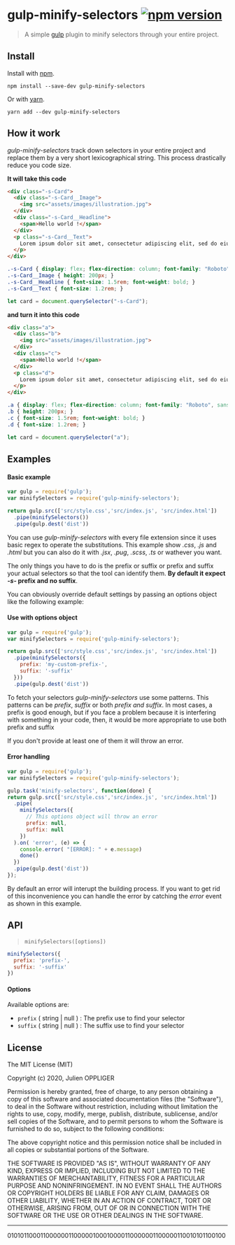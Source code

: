 # gulp-minify-selectors [![npm version](https://badge.fury.io/js/gulp-minify-selectors.svg)](https://www.npmjs.com/package/gulp-minify-selectors)
> A simple [gulp](https://github.com/wearefractal/gulp) plugin to minify selectors through your entire project.

## Install

Install with [npm](https://npmjs.org/package/gulp-minify-selectors).

```
npm install --save-dev gulp-minify-selectors
```
Or with [yarn](https://yarnpkg.com/package/gulp-minify-selectors).
```
yarn add --dev gulp-minify-selectors
```
## How it work

*gulp-minify-selectors* track down selectors in your entire project and replace them by a very short lexicographical string. This process drastically reduce you code size.

**It will take this code**

```html
<div class="-s-Card">
  <div class="-s-Card__Image">
    <img src="assets/images/illustration.jpg">
  </div>
  <div class="-s-Card__Headline">
    <span>Hello world !</span>
  </div>
  <p class="-s-Card__Text">
    Lorem ipsum dolor sit amet, consectetur adipiscing elit, sed do eiusmod tempor incididunt ut labore et dolore magna aliqua.
  </p>
</div>
```
```css
.-s-Card { display: flex; flex-direction: column; font-family: "Roboto", sans-serif; }
.-s-Card__Image { height: 200px; }
.-s-Card__Headline { font-size: 1.5rem; font-weight: bold; }
.-s-Card__Text { font-size: 1.2rem; }
```
```js
let card = document.querySelector("-s-Card");
```

**and turn it into this code**

```html
<div class="a">
  <div class="b">
    <img src="assets/images/illustration.jpg">
  </div>
  <div class="c">
    <span>Hello world !</span>
  </div>
  <p class="d">
    Lorem ipsum dolor sit amet, consectetur adipiscing elit, sed do eiusmod tempor incididunt ut labore et dolore magna aliqua.
  </p>
</div>
```
```css
.a { display: flex; flex-direction: column; font-family: "Roboto", sans-serif; }
.b { height: 200px; }
.c { font-size: 1.5rem; font-weight: bold; }
.d { font-size: 1.2rem; }
```
```js
let card = document.querySelector("a");
```

## Examples

#### Basic example

```js
var gulp = require('gulp');
var minifySelectors = require('gulp-minify-selectors');

return gulp.src(['src/style.css','src/index.js', 'src/index.html'])
  .pipe(minifySelectors())
  .pipe(gulp.dest('dist'))
```
You can use *gulp-minify-selectors* with every file extension since it uses basic regex to operate the substitutions. This example show *.css*, *.js* and *.html* but you can also do it with *.jsx*, *.pug*, *.scss*, *.ts* or wathever you want. 

The only things you have to do is the prefix or suffix or prefix and suffix your actual selectors so that the tool can identify them. **By default it expect *-s-* prefix and no suffix**.

You can obviously override default settings by passing an options object like the following example:

#### Use with options object

```js
var gulp = require('gulp');
var minifySelectors = require('gulp-minify-selectors');

return gulp.src(['src/style.css','src/index.js', 'src/index.html'])
  .pipe(minifySelectors({
    prefix: 'my-custom-prefix-',
    suffix: '-suffix'
  }))
  .pipe(gulp.dest('dist'))
```

To fetch your selectors *gulp-minify-selectors* use some patterns. This patterns can be *prefix*, *suffix* or both *prefix and suffix*. In most cases, a prefix is good enough, but if you face a problem because it is interfering with something in your code, then, it would be more appropriate to use both prefix and suffix

If you don't provide at least one of them it will throw an error.

#### Error handling


```js
var gulp = require('gulp');
var minifySelectors = require('gulp-minify-selectors');

gulp.task('minify-selectors', function(done) {
return gulp.src(['src/style.css','src/index.js', 'src/index.html'])
  .pipe(
    minifySelectors({
      // This options object will throw an error
      prefix: null,
      suffix: null
    })
  ).on( 'error', (e) => {
    console.error( "[ERROR]: " + e.message)
    done()
  })
  .pipe(gulp.dest('dist'))
});
```

By default an error will interupt the building process. If you want to get rid of this inconvenience you can handle the error by catching the *error* event as shown in this example.


## API

> `minifySelectors([options])`

```js
minifySelectors({
  prefix: 'prefix-',
  suffix: '-suffix'
})
```

#### Options

Available options are:

* `prefix` ( string | null ) : The prefix use to find your selector
* `suffix` ( string | null ) : The suffix use to find your selector

## License

The MIT License (MIT)

Copyright (c) 2020, Julien OPPLIGER

Permission is hereby granted, free of charge, to any person obtaining a copy of
this software and associated documentation files (the "Software"), to deal in
the Software without restriction, including without limitation the rights to
use, copy, modify, merge, publish, distribute, sublicense, and/or sell copies of
the Software, and to permit persons to whom the Software is furnished to do so,
subject to the following conditions:

The above copyright notice and this permission notice shall be included in all
copies or substantial portions of the Software.

THE SOFTWARE IS PROVIDED "AS IS", WITHOUT WARRANTY OF ANY KIND, EXPRESS OR
IMPLIED, INCLUDING BUT NOT LIMITED TO THE WARRANTIES OF MERCHANTABILITY, FITNESS
FOR A PARTICULAR PURPOSE AND NONINFRINGEMENT. IN NO EVENT SHALL THE AUTHORS OR
COPYRIGHT HOLDERS BE LIABLE FOR ANY CLAIM, DAMAGES OR OTHER LIABILITY, WHETHER
IN AN ACTION OF CONTRACT, TORT OR OTHERWISE, ARISING FROM, OUT OF OR IN
CONNECTION WITH THE SOFTWARE OR THE USE OR OTHER DEALINGS IN THE SOFTWARE.

---------------------

0101011000110000001100000100010000110000001100000110010101100100 
